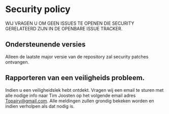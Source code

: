 # Security policy 

WIJ VRAGEN U OM GEEN ISSUES TE OPENEN DIE SECURITY GERELATEERD ZIJN IN DE OPENBARE ISSUE TRACKER.

## Ondersteunende versies 

Alleen de laatste major versie van de repository zal security patches ontvangen. 

## Rapporteren van een veiligheids probleem. 

Indien u een veiligheidslek hebt ontdekt. Vragen wij een email te sturen met alle nodige info naar 
Tim Joosten op het volgende email adres [Topairy@gmail.com](mailto:Topairy@gmail.com). 
Alle meldingen zullen grondig bekeken worden en indien verholpen als dat nodig is.